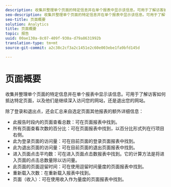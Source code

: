 ```yaml
---
description: 收集并整理单个页面的特定信息并在单个报表中显示该信息。可用于了解访客如何抵达特定页面，以及他们是继续深入访问您的网站，还是退出您的网站。
seo-description: 收集并整理单个页面的特定信息并在单个报表中显示该信息。可用于了解访客如何抵达特定页面，以及他们是继续深入访问您的网站，还是退出您的网站。
seo-title: 页面概要
solution: Analytics
title: 页面概要
topic: 报告
uuid: 00ae130a-8c07-409f-930a-d79a8631992b
translation-type: tm+mt
source-git-commit: a2c38c2cf3a2c1451e2c60e003ebe1fa9bfd145d

---
```



# 页面概要

收集并整理单个页面的特定信息并在单个报表中显示该信息。可用于了解访客如何抵达特定页面，以及他们是继续深入访问您的网站，还是退出您的网站。

除了登录和退出点，还会汇总来自选定页面其他报表的额外详细信息：

* 此报告时段内的页面查看总数：可在页面报表中找到。
* 所有页面查看次数的百分比：可在页面报表中找到，以百分比形式列在行项目右侧。
* 此为登录页面的访问量：可在目前页面的登录页面报表中找到。
* 此为退出页面的访问量：可在目前页面的退出页面报表中找到。
* 进入页面点击平均数：可在进入页面点击数报表中找到。它的计算方法是将进入页面的点击总数量除以访问量。
* 此页面的页面逗留时间：可在使用逗留时间量度的页面报表中找到。
* 重新载入次数：在重新载入报表中找到。
* 页面（收入）：可在使用收入作为量度的页面报表中找到。

